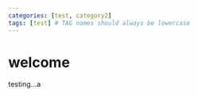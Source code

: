 ```yaml
---
categories: [test, category2]
tags: [test] # TAG names should always be lowercase
---
```


# welcome

testing...a
